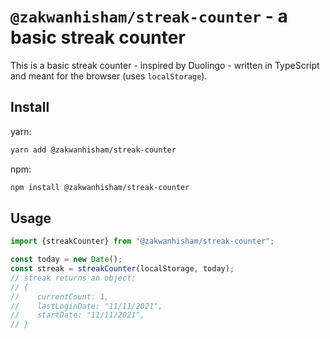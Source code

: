 # `@zakwanhisham/streak-counter` - a basic streak counter

This is a basic streak counter - inspired by Duolingo - written in TypeScript and meant for the browser (uses `localStorage`).

## Install

yarn:

```bash
yarn add @zakwanhisham/streak-counter
```
npm:
```bash
npm install @zakwanhisham/streak-counter
```

## Usage

```javascript
import {streakCounter} from "@zakwanhisham/streak-counter";

const today = new Date();
const streak = streakCounter(localStorage, today);
// streak returns an object:
// {
//    currentCount: 1,
//    lastLoginDate: "11/11/2021",
//    startDate: "11/11/2021",
// }
```
